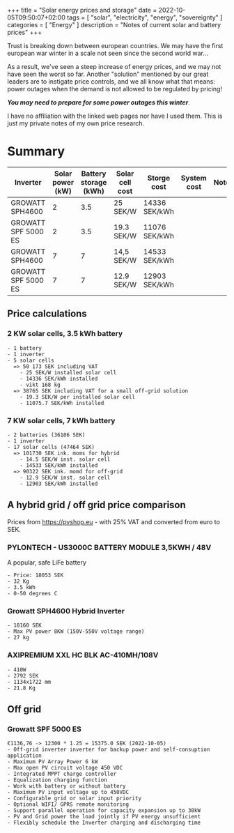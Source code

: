 +++
title = "Solar energy prices and storage"
date = 2022-10-05T09:50:07+02:00
tags = [ "solar", "electricity", "energy", "sovereignty" ]
categories = [ "Energy" ]
description = "Notes of current solar and battery prices"
+++

Trust is breaking down between european countries. We may have the first european war winter in a scale not seen since the second world war...

As a result, we've seen a steep increase of energy prices, and we may not have seen the worst so far. Another "solution" mentioned by our great leaders are to instigate price controls, and we all know what that means: power outages when the demand is not allowed to be regulated by pricing!

__*You may need to prepare for some power outages this winter*__. 

I have no affiliation with the linked web pages nor have I used them. This is just my private notes of my own price research.


# Summary

| Inverter | Solar power (kW) | Battery storage (kWh)| Solar cell cost | Storge cost | System cost | Notes |
|--|--| -- |--| -- | -- | -- |
| GROWATT SPH4600 | 2 | 3.5 | 25 SEK/W| 14336 SEK/kWh |  || Hybrid off grid |
| GROWATT SPF 5000 ES | 2 | 3.5 | 19.3 SEK/W| 11076 SEK/kWh |  || | Off grid |
| GROWATT SPH4600 | 7 | 7 | 14,5 SEK/W| 14533 SEK/kWh |  || | Hybrid off grid |
| GROWATT SPF 5000 ES | 7 | 7 | 12.9 SEK/W| 12903 SEK/kWh |  || | Off grid |

## Price calculations

### 2 KW solar cells, 3.5 kWh battery
	- 1 battery
	- 1 inverter
	- 5 solar cells
	  => 50 173 SEK including VAT
	  	- 25 SEK/W installed solar cell
	  	- 14336 SEK/kWh installed
	  	- vikt 168 kg
	  => 38765 SEK including VAT for a small off-grid solution
	  	- 19.3 SEK/W per installed solar cell
	  	- 11075.7 SEK/kWh installed
	  
### 7 KW solar cells, 7 kWh battery
	- 2 batteries (36106 SEK)
	- 1 inverter
	- 17 solar cells (47464 SEK)
	  => 101730 SEK ink. moms for hybrid
	  	- 14.5 SEK/W inst. solar cell
	  	- 14533 SEK/kWh installed
	  => 90322 SEK ink. momd for off-grid
	  	- 12.9 SEK/W inst. solar cell
	  	- 12903 SEK/kWh installed



## A hybrid grid / off grid price comparison

Prices from https://pvshop.eu - with 25% VAT and converted from euro to SEK.

### PYLONTECH - US3000C BATTERY MODULE 3,5KWH / 48V

A popular, safe LiFe battery

	- Price: 18053 SEK
	- 32 Kg
	- 3.5 kWh
	- 0-50 degrees C

### Growatt SPH4600 Hybrid Inverter
	- 18160 SEK
	- Max PV power 8KW (150V-550V voltage range)
	- 27 kg

### AXIPREMIUM XXL HC BLK AC-410MH/108V
	- 410W
	- 2792 SEK
	- 1134x1722 mm
	- 21.8 Kg


## Off grid

### Growatt SPF 5000 ES
	€1136,76 -> 12300 * 1.25 = 15375.0 SEK (2022-10-05)
	- Off-grid inverter inverter for backup power and self-consuption application
	- Maximum PV Array Power 6 kW
	- Max open PV circuit voltage 450 VDC
	- Integrated MPPT charge controller
	- Equalization charging function
	- Work with battery or without battery
	- Maximum PV input voltage up to 450VDC
	- Configurable grid or solar input priority 
	- Optional WIFI/ GPRS remote monitoring
	- Support parallel operation for capacity expansion up to 30kW 
	- PV and Grid power the load jointly if PV energy unsufficient
	- Flexibly schedule the Inverter charging and discharging time





